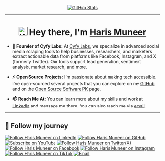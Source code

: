 
<div align="center">
  <a href="" target="_blank"><img src="https://github-widgetbox.vercel.app/api/profile?username=harismuneer&data=stars,followers,commits&theme=darkmode" alt="GitHub Stats" /></a>
  <hr>
 <h1> <a href=""><img src="https://media.giphy.com/media/hvRJCLFzcasrR4ia7z/giphy.gif" alt="Waving hand" width="28"></a>
  Hey there, I'm <a href="https://www.linkedin.com/in/harismuneer/">Haris Muneer</a>
 </h1>
</div>

- <b>🌟 Founder of Cyfy Labs:</b> At <a href="https://www.cyfylabs.com">Cyfy Labs</a>, we specialize in advanced social media scraping tools to help businesses, researchers, and marketers extract actionable data from platforms like Facebook, Instagram, and X (formerly Twitter). Our tools support lead generation, sentiment analysis, market research, and more.

- <b>⚡ Open Source Projects:</b> I’m passionate about making tech accessible. I’ve open-sourced several projects that you can explore on my <a href="https://github.com/harismuneer">GitHub</a> and on the <a href="https://github.com/OSSpk">Open Source Software PK</a> page.

- <b>📫 Reach Me At:</b> You can learn more about my skills and work at <a href="https://www.linkedin.com/in/harismuneer">LinkedIn</a> and message me there. You can also reach me via <a href="mailto:haris.muneer5@gmail.com">email</a>.

<hr>
<h2 align="left">📲 Follow my journey</h2>
<p align="left">
  <a href="https://www.linkedin.com/in/harismuneer"><img title="Follow Haris Muneer on LinkedIn" src="https://img.shields.io/badge/LinkedIn-0077B5?style=for-the-badge&logo=linkedin&logoColor=white"/></a>
  <a href="https://github.com/harismuneer"><img title="Follow Haris Muneer on GitHub" src="https://img.shields.io/badge/GitHub-100000?style=for-the-badge&logo=github&logoColor=white"/></a>
  <a href="https://www.youtube.com/@haris_muneer?sub_confirmation=1"><img title="Subscribe on YouTube" src="https://img.shields.io/badge/YouTube-FF0000?style=for-the-badge&logo=youtube&logoColor=white"/></a> 
   <a href="https://x.com/harismuneer99"><img title="Follow Haris Muneer on Twitter(X)" src="https://img.shields.io/badge/X-000000?style=for-the-badge&logo=x&logoColor=white"/</a>
 <a href="https://www.facebook.com/harism99"><img title="Follow Haris Muneer on Facebook" src="https://img.shields.io/badge/Facebook-1877F2?style=for-the-badge&logo=facebook&logoColor=white"/></a>
   <a href="https://www.instagram.com/harismuneer99"><img title="Follow Haris Muneer on Instagram" src="https://img.shields.io/badge/Instagram-E4405F?style=for-the-badge&logo=instagram&logoColor=white"/></a>
  <a href="https://www.tiktok.com/@harismuneer99"><img title="Follow Haris Muneer on TikTok" src="https://img.shields.io/badge/TikTok-000000?style=for-the-badge&logo=tiktok&logoColor=white"/></a> 
  <a href="mailto:haris.muneer5@gmail.com"><img title="Email" src="https://img.shields.io/badge/Gmail-D14836?style=for-the-badge&logo=gmail&logoColor=white"/></a>
</p>


